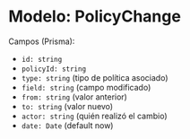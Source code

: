 # Modelo: PolicyChange

Campos (Prisma):
- `id: string`
- `policyId: string`
- `type: string` (tipo de política asociado)
- `field: string` (campo modificado)
- `from: string` (valor anterior)
- `to: string` (valor nuevo)
- `actor: string` (quién realizó el cambio)
- `date: Date` (default now)
